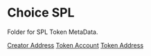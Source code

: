 # Choice SPL
Folder for SPL Token MetaData.

[Creator Address](https://solscan.io/account/A3uJtVMsC8s1VGtQArAuhS8viftRpVx8DAFBpppHZ8pC)
[Token Account](https://solscan.io/account/5evDDpRpM2HrBHZPcp43vuYSTa146CMchjxUSoFJPZCE)
[Token Address](https://solscan.io/token/54FxmnRXcPsjYWswLxuw7kQmnJA138eMt6qfLPGfCCCD)
